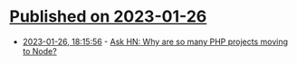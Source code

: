 # [Published on 2023-01-26](index.md)

* [2023-01-26, 18:15:56](https://news.ycombinator.com/item?id=34536041) - [Ask HN: Why are so many PHP projects moving to Node?](https://news.ycombinator.com/item?id=34536041)
